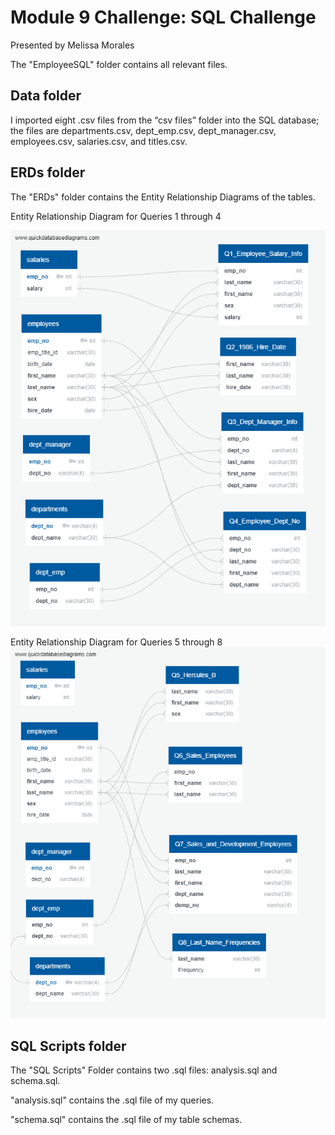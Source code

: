 # Module 9 Challenge: SQL Challenge
Presented by Melissa Morales

The "EmployeeSQL" folder contains all relevant files.

## Data folder

I imported eight .csv files from the “csv files” folder into the SQL database; the files are departments.csv, dept_emp.csv, dept_manager.csv, employees.csv, salaries.csv, and titles.csv.

## ERDs folder

The "ERDs" folder contains the Entity Relationship Diagrams of the tables. 

Entity Relationship Diagram for Queries 1 through 4

![Entity Relationship Diagram for Queries 1 through 4](EmployeeSQL/ERDs/QuickERD_Q1_Q4.png)

Entity Relationship Diagram for Queries 5 through 8
![Entity Relationship Diagram for Queries 5 through 8](EmployeeSQL/ERDs/QuickERD_Q5_Q8.png)

## SQL Scripts folder

The "SQL Scripts" Folder contains two .sql files: analysis.sql and schema.sql. 

"analysis.sql" contains the .sql file of my queries.

"schema.sql" contains the .sql file of my table schemas.
